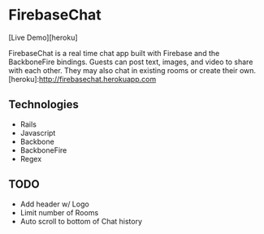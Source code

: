 # FirebaseChat

[Live Demo][heroku]

FirebaseChat is a real time chat app built with Firebase and the BackboneFire bindings.  Guests can post text, images, and video to share with each other.  They may also chat in existing rooms or create their own.  [heroku]:http://firebasechat.herokuapp.com

## Technologies

* Rails
* Javascript
* Backbone
* BackboneFire
* Regex

## TODO
* Add header w/ Logo
* Limit number of Rooms
* Auto scroll to bottom of Chat history 
